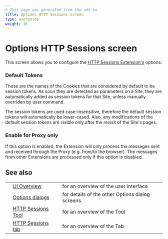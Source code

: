 ```yaml
---
# This page was generated from the add-on.
title: Options HTTP Sessions screen
type: userguide
weight: 16
---
```


# Options HTTP Sessions screen

This screen allows you to configure the [HTTP Sessions
Extension's](/docs/desktop/start/features/httpsessions/) options:

### Default Tokens

These are the names of the Cookies that are considered by default to be session tokens. As soon they are detected as parameters on a Site, they are automatically added as session tokens for that Site, unless manually overriden by user command.

The session tokens are used case-insensitive, therefore the
default session tokens will automatically be lower-cased. Also, any
modifications of the default session tokens are visible only after the
revisit of the Site's pages.

### Enable for Proxy only

If this option is enabled, the Extension will only process the messages sent and received through the Proxy (e.g. from/to the browser). The messages from other Extensions are processed only if this option is disabled.

## See also

|     |                                                                  |                                                 |
| --- | ---------------------------------------------------------------- | ----------------------------------------------- |
|     | [UI Overview](/docs/desktop/ui/)                                 | for an overview of the user interface           |
|     | [Options dialogs](/docs/desktop/ui/dialogs/options/)             | for details of the other Options dialog screens |
|     | [HTTP Sessions Tool](/docs/desktop/start/features/httpsessions/) | for an overview of the Tool                     |
|     | [HTTP Sessions tab](/docs/desktop/ui/tabs/httpsessions/)         | for an overview of the Tab                      |
